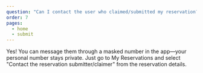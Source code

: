 ```yaml
---
question: "Can I contact the user who claimed/submitted my reservation?"
order: 7
pages:
  - home
  - submit
---
```


Yes! You can message them through a masked number in the app—your personal number stays private. Just go to My Reservations and select "Contact the reservation submitter/claimer" from the reservation details.

